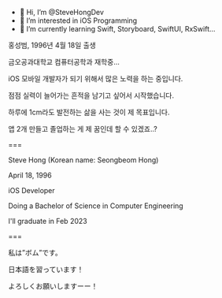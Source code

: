 - 👋 Hi, I’m @SteveHongDev
- 👀 I’m interested in iOS Programming
- 🌱 I’m currently learning Swift, Storyboard, SwiftUI, RxSwift...

<!---
SteveHongDev/SteveHongDev is a ✨ special ✨ repository because its `README.md` (this file) appears on your GitHub profile.
You can click the Preview link to take a look at your changes.
--->

홍성범, 1996년 4월 18일 출생

금오공과대학교 컴퓨터공학과 재학중...

iOS 모바일 개발자가 되기 위해서 많은 노력을 하는 중입니다.

점점 실력이 늘어가는 흔적을 남기고 싶어서 시작했습니다.

하루에 1cm라도 발전하는 삶을 사는 것이 제 목표입니다.

앱 2개 만들고 졸업하는 게 제 꿈인데 할 수 있겠죠..?

===

Steve Hong (Korean name: Seongbeom Hong)

April 18, 1996

iOS Developer

Doing a Bachelor of Science in Computer Engineering

I'll graduate in Feb 2023

===

私は”ボム”です。

日本語を習っています！

よろしくお願いしますーー！
